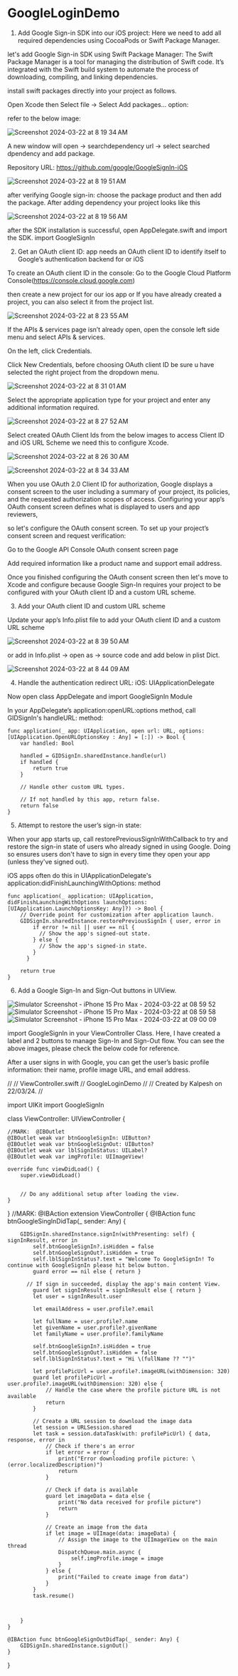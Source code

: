 # GoogleLoginDemo

1. Add Google Sign-in SDK into our iOS project:
Here we need to add all required dependencies using CocoaPods or Swift Package Manager.

let's add Google Sign-in SDK using Swift Package Manager: 
The Swift Package Manager is a tool for managing the distribution of Swift code. It’s integrated with the Swift build system to automate the process of downloading, compiling, and linking dependencies.

install swift packages directly into your project as follows.

Open Xcode then Select file → Select Add packages… option:

refer to the below image:

![Screenshot 2024-03-22 at 8 19 34 AM](https://github.com/KalpeshKalsariya/GoogleLoginDemo/assets/38584779/8b23ff41-362c-4479-88f8-209d9118606f)

A new window will open → searchdependency url → select searched dpendency and add package.

Repository URL: https://github.com/google/GoogleSignIn-iOS

![Screenshot 2024-03-22 at 8 19 51 AM](https://github.com/KalpeshKalsariya/GoogleLoginDemo/assets/38584779/8c83c942-92f9-49b4-b1be-81a30e727e9d)

after verifying Google sign-in: choose the package product and then add the package. After adding dependency your project looks like this

![Screenshot 2024-03-22 at 8 19 56 AM](https://github.com/KalpeshKalsariya/GoogleLoginDemo/assets/38584779/98132d1c-1fa0-4e41-b4fb-94aba86ba27c)

after the SDK installation is successful, open AppDelegate.swift and import the SDK. import GoogleSignIn

2. Get an OAuth client ID: app needs an OAuth client ID to identify itself to Google’s authentication backend for or iOS

To create an OAuth client ID in the console: Go to the Google Cloud Platform Console(https://console.cloud.google.com)

then create a new project for our ios app or If you have already created a project, you can also select it from the project list.

![Screenshot 2024-03-22 at 8 23 55 AM](https://github.com/KalpeshKalsariya/GoogleLoginDemo/assets/38584779/087f5857-7195-4fbd-8e61-6aec32f751ae)

If the APIs & services page isn’t already open, open the console left side menu and select APIs & services.

On the left, click Credentials.

Click New Credentials, before choosing OAuth client ID be sure u have selected the right project from the dropdown menu.

![Screenshot 2024-03-22 at 8 31 01 AM](https://github.com/KalpeshKalsariya/GoogleLoginDemo/assets/38584779/b43e1d02-371b-464b-8381-628ba472456f)

Select the appropriate application type for your project and enter any additional information required.

![Screenshot 2024-03-22 at 8 27 52 AM](https://github.com/KalpeshKalsariya/GoogleLoginDemo/assets/38584779/f7524857-1e78-404f-9bd3-90a028b45e33)

Select created OAuth Client Ids from the below images to access Client ID and iOS URL Scheme we need this to configure Xcode.

![Screenshot 2024-03-22 at 8 26 30 AM](https://github.com/KalpeshKalsariya/GoogleLoginDemo/assets/38584779/f77f8ebb-6ee8-4e49-82c7-b9d696982ae0)

![Screenshot 2024-03-22 at 8 34 33 AM](https://github.com/KalpeshKalsariya/GoogleLoginDemo/assets/38584779/06288016-9bb1-4252-8fc8-7ae7e68b3b98)

When you use OAuth 2.0 Client ID for authorization, Google displays a consent screen to the user including a summary of your project, its policies, and the requested authorization scopes of access. Configuring your app’s OAuth consent screen defines what is displayed to users and app reviewers,

so let's configure the OAuth consent screen. To set up your project’s consent screen and request verification:

Go to the Google API Console OAuth consent screen page

Add required information like a product name and support email address.

Once you finished configuring the OAuth consent screen then let's move to Xcode and configure because Google Sign-In requires your project to be configured with your OAuth client ID and a custom URL scheme.

3. Add your OAuth client ID and custom URL scheme

Update your app’s Info.plist file to add your OAuth client ID and a custom URL scheme

![Screenshot 2024-03-22 at 8 39 50 AM](https://github.com/KalpeshKalsariya/GoogleLoginDemo/assets/38584779/ae8164b9-dd42-4d9e-849a-825eecbf0397)

or add in Info.plist → open as → source code and add below in plist Dict.

![Screenshot 2024-03-22 at 8 44 09 AM](https://github.com/KalpeshKalsariya/GoogleLoginDemo/assets/38584779/cfae121a-9959-47d9-8cd5-534ff391adab)

4. Handle the authentication redirect URL: iOS: UIApplicationDelegate

Now open class AppDelegate and import GoogleSignIn Module

In your AppDelegate’s application:openURL:options method, call GIDSignIn's handleURL: method:



    func application(_ app: UIApplication, open url: URL, options: [UIApplication.OpenURLOptionsKey : Any] = [:]) -> Bool {
        var handled: Bool
        
        handled = GIDSignIn.sharedInstance.handle(url)
        if handled {
            return true
        }
        
        // Handle other custom URL types.
        
        // If not handled by this app, return false.
        return false
    }

5. Attempt to restore the user’s sign-in state:

When your app starts up, call restorePreviousSignInWithCallback to try and restore the sign-in state of users who already signed in using Google. Doing so ensures users don't have to sign in every time they open your app (unless they've signed out).

iOS apps often do this in UIApplicationDelegate's application:didFinishLaunchingWithOptions: method


    func application(_ application: UIApplication, didFinishLaunchingWithOptions launchOptions: [UIApplication.LaunchOptionsKey: Any]?) -> Bool {
        // Override point for customization after application launch.
        GIDSignIn.sharedInstance.restorePreviousSignIn { user, error in
            if error != nil || user == nil {
              // Show the app's signed-out state.
            } else {
              // Show the app's signed-in state.
            }
          }
        
        return true
    }


6. Add a Google Sign-In and Sign-Out buttons in UIView.

![Simulator Screenshot - iPhone 15 Pro Max - 2024-03-22 at 08 59 52](https://github.com/KalpeshKalsariya/GoogleLoginDemo/assets/38584779/2954a0cc-5fcc-4635-b89d-38df8a974cfd)
![Simulator Screenshot - iPhone 15 Pro Max - 2024-03-22 at 08 59 58](https://github.com/KalpeshKalsariya/GoogleLoginDemo/assets/38584779/cb257296-d190-428a-abb6-fb27919d535f)
![Simulator Screenshot - iPhone 15 Pro Max - 2024-03-22 at 09 00 09](https://github.com/KalpeshKalsariya/GoogleLoginDemo/assets/38584779/1c3ed0ca-8f86-44bd-aac5-5b81f98ecc8a)

import GoogleSignIn in your ViewController Class. Here, I have created a label and 2 buttons to manage Sign-In and Sign-Out flow. You can see the above images, please check the below code for reference.

After a user signs in with Google, you can get the user’s basic profile information: their name, profile image URL, and email address.

//
//  ViewController.swift
//  GoogleLoginDemo
//
//  Created by  Kalpesh on 22/03/24.
//

import UIKit
import GoogleSignIn

class ViewController: UIViewController {

    //MARK:  @IBOutlet
    @IBOutlet weak var btnGoogleSignIn: UIButton?
    @IBOutlet weak var btnGoogleSignOut: UIButton?
    @IBOutlet weak var lblSignInStatus: UILabel?
    @IBOutlet weak var imgProfile: UIImageView!
    
    override func viewDidLoad() {
        super.viewDidLoad()
        
        
        // Do any additional setup after loading the view.
    }


}
//MARK: @IBAction
extension ViewController {
    @IBAction func btnGoogleSingInDidTap(_ sender: Any) {
        
        GIDSignIn.sharedInstance.signIn(withPresenting: self) { signInResult, error in
            self.btnGoogleSignIn?.isHidden = false
            self.btnGoogleSignOut?.isHidden = true
            self.lblSignInStatus?.text = "Welcome To GoogleSignIn! To continue with GoogleSignIn please hit below button. "
            guard error == nil else { return }

          // If sign in succeeded, display the app's main content View.
            guard let signInResult = signInResult else { return }
            let user = signInResult.user

            let emailAddress = user.profile?.email

            let fullName = user.profile?.name
            let givenName = user.profile?.givenName
            let familyName = user.profile?.familyName
            
            self.btnGoogleSignIn?.isHidden = true
            self.btnGoogleSignOut?.isHidden = false
            self.lblSignInStatus?.text = "Hi \(fullName ?? "")"
            
            let profilePicUrl = user.profile?.imageURL(withDimension: 320)
            guard let profilePicUrl = user.profile?.imageURL(withDimension: 320) else {
                // Handle the case where the profile picture URL is not available
                return
            }

            // Create a URL session to download the image data
            let session = URLSession.shared
            let task = session.dataTask(with: profilePicUrl) { data, response, error in
                // Check if there's an error
                if let error = error {
                    print("Error downloading profile picture: \(error.localizedDescription)")
                    return
                }

                // Check if data is available
                guard let imageData = data else {
                    print("No data received for profile picture")
                    return
                }

                // Create an image from the data
                if let image = UIImage(data: imageData) {
                    // Assign the image to the UIImageView on the main thread
                    DispatchQueue.main.async {
                        self.imgProfile.image = image
                    }
                } else {
                    print("Failed to create image from data")
                }
            }
            task.resume()
            
            
             
        }
    }
    
    @IBAction func btnGoogleSignOutDidTap(_ sender: Any) {
        GIDSignIn.sharedInstance.signOut()
    }
}


